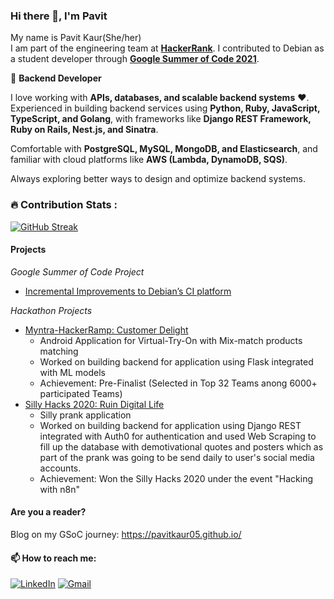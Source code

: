 ### Hi there 👋, I'm Pavit

My name is Pavit Kaur(She/her)  
I am part of the engineering team at [**HackerRank**](https://www.hackerrank.com/). I contributed to Debian as a student developer through [**Google Summer of Code 2021**](https://summerofcode.withgoogle.com/archive/2021/projects/6267095049830400).

🚀 **Backend Developer**

I love working with **APIs, databases, and scalable backend systems** ❤️. Experienced in building backend services using **Python, Ruby, JavaScript, TypeScript, and Golang**, with frameworks like **Django REST Framework, Ruby on Rails, Nest.js, and Sinatra**.  

Comfortable with **PostgreSQL, MySQL, MongoDB, and Elasticsearch**, and familiar with cloud platforms like **AWS (Lambda, DynamoDB, SQS)**.  

Always exploring better ways to design and optimize backend systems.  


### :fire: Contribution Stats :

[![GitHub Streak](https://github-readme-streak-stats.herokuapp.com?user=PavitKaur05)](https://git.io/streak-stats)

#### Projects

*Google Summer of Code Project*

* [Incremental Improvements to Debian’s CI platform](https://summerofcode.withgoogle.com/archive/2021/projects/6267095049830400)

*Hackathon Projects*

* [Myntra-HackerRamp: Customer Delight ](https://github.com/PavitKaur05/Myntra-HackerRamp---Team-Natasha)
  - Android Application for Virtual-Try-On with Mix-match products matching 
  - Worked on building backend for application using Flask integrated with ML models
  - Achievement: Pre-Finalist (Selected in Top 32 Teams anong 6000+ participated Teams)
 * [Silly Hacks 2020: Ruin Digital Life](https://github.com/PavitKaur05/ruin-digital-life)
    - Silly prank application
    - Worked on building backend for application using Django REST integrated with Auth0 for authentication and used Web Scraping to fill up the
      database with demotivational quotes and posters which as part of the prank was going to be send daily to user's social media accounts.
    - Achievement: Won the Silly Hacks 2020 under the event "Hacking with n8n"


#### Are you a reader?

Blog on my GSoC journey: https://pavitkaur05.github.io/

#### :mailbox: How to reach me:

[![LinkedIn](https://img.shields.io/badge/linkedin-%230077B5.svg?style=for-the-badge&logo=linkedin&logoColor=white)](https://www.linkedin.com/in/pavit-kaur-a23604178/)
[![Gmail](https://img.shields.io/badge/Gmail-D14836?style=for-the-badge&logo=gmail&logoColor=white)](mailto:pavitk1@gmail.com)


<!--
**PavitKaur05/PavitKaur05** is a ✨ _special_ ✨ repository because its `README.md` (this file) appears on your GitHub profile.

Here are some ideas to get you started:

- 🔭 I’m currently working on ...
- 🌱 I’m currently learning ...
- 👯 I’m looking to collaborate on ...
- 🤔 I’m looking for help with ...
- 💬 Ask me about ...
- 📫 How to reach me: ...
- 😄 Pronouns: ...
- ⚡ Fun fact: ...
-->
